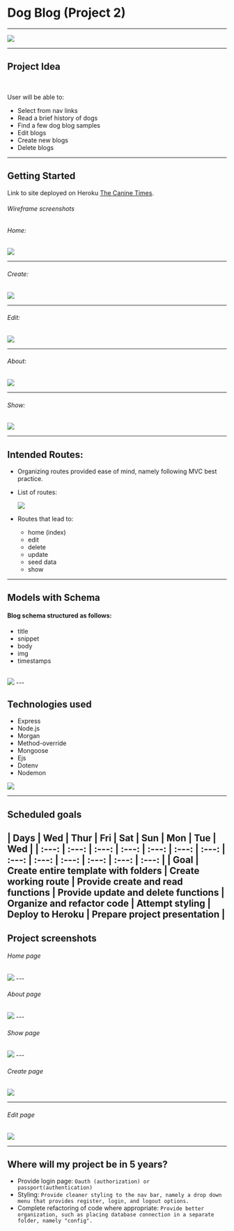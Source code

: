 # Dog Blog (Project 2)
---
<img src="https://media.istockphoto.com/photos/crazy-looking-black-and-white-border-collie-dog-say-looking-intently-picture-id1213516345?k=20&m=1213516345&s=612x612&w=0&h=_XUSwcrXe5HjI2QEby0ex6Tl1fB_YJUzUU8o2cUt0YA=">

---
## Project Idea
<br>

User will be able to:

- Select from nav links
- Read a brief history of dogs
- Find a few dog blog samples
- Edit blogs
- Create new blogs
- Delete blogs

---

## Getting Started

Link to site deployed on Heroku [The Canine Times](https://dog-blog-1217.herokuapp.com/blogs).


###### Wireframe screenshots

###### Home:
<img src="https://i.imgur.com/GsjKWmW.png">

---
###### Create:
<img src="https://i.imgur.com/lL2Baxn.png">

---
###### Edit:
<img src="https://i.imgur.com/GHksHxn.png">

---
###### About:
<img src="https://i.imgur.com/oCEhqqN.png">

---
###### Show:
<img src="https://i.imgur.com/ttx64ut.png">

---

## Intended Routes:

- Organizing routes provided ease of mind, namely following MVC best practice.

- List of routes:

	<img src="https://i.imgur.com/B3OIa05.png">

- Routes that lead to:
  - home (index)
  - edit
  - delete
  - update
  - seed data
  - show
---

## Models with Schema

#### Blog schema structured as follows:

- title
- snippet
- body
- img
- timestamps
<br>
<img src="https://i.imgur.com/xtS6YVf.png">
---

## Technologies used

- Express
- Node.js
- Morgan
- Method-override
- Mongoose
- Ejs
- Dotenv
- Nodemon

<img src="https://i.imgur.com/shVohx0.png">

---

## Scheduled goals

| Days | Wed | Thur | Fri | Sat | Sun | Mon | Tue | Wed |
| :---: | :---: | :---: | :---: | :---: | :---: | :---: | :---: | :---: | :---: | :---: | :---: | :---: |
| Goal | Create entire template with folders | Create working route | Provide create and read functions | Provide update and delete functions | Organize and refactor code  | Attempt styling | Deploy to Heroku | Prepare project presentation |
---
## Project screenshots
###### Home page
<img src="https://i.imgur.com/5fcHV4M.png">
---

###### About page
<img src="https://i.imgur.com/8DY5iC1.png">
---

###### Show page
<img src="https://i.imgur.com/21BiaiG.png">
---

###### Create page
<img src="https://i.imgur.com/ysr0bCU.png">

---
###### Edit page
<img src="https://i.imgur.com/VoN7erR.png">

---
## Where will my project be in 5 years?
- Provide login page:
    ```Oauth (authorization) or passport(authentication)```
    <br>
- Styling:
    ```Provide cleaner styling to the nav bar, namely a drop down menu that provides register, login, and logout options.```
    <br>
- Complete refactoring of code where appropriate:
    ```Provide better organization, such as placing database connection in a separate folder, namely "config".```